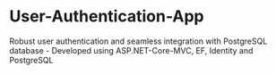# User-Authentication-App
Robust user authentication and seamless integration with PostgreSQL database - Developed using ASP.NET-Core-MVC, EF, Identity and PostgreSQL

